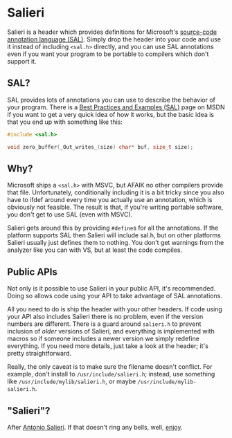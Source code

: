 # Salieri

Salieri is a header which provides definitions for Microsoft's
[source-code annotation language
(SAL)](https://msdn.microsoft.com/en-us/library/hh916383.aspx).
Simply drop the header into your code and use it instead of including
`<sal.h>` directly, and you can use SAL annotations even if you want
your program to be portable to compilers which don't support it.

## SAL?

SAL provides lots of annotations you can use to describe the behavior
of your program.  There is a [Best Practices and Examples
(SAL)](https://msdn.microsoft.com/en-us/library/jj159525.aspx) page on
MSDN if you want to get a very quick idea of how it works, but the
basic idea is that you end up with something like this:

```c
#include <sal.h>

void zero_buffer(_Out_writes_(size) char* buf, size_t size);
```

## Why?

Microsoft ships a `<sal.h>` with MSVC, but AFAIK no other compilers
provide that file.  Unfortunately, conditionally including it is a bit
tricky since you also have to ifdef around every time you actually use
an annotation, which is obviously not feasible.  The result is that,
if you're writing portable software, you don't get to use SAL (even
with MSVC).

Salieri gets around this by providing `#define`s for all the
annotations.  If the platform supports SAL then Salieri will include
sal.h, but on other platforms Salieri usually just defines them to
nothing.  You don't get warnings from the analyzer like you can with
VS, but at least the code compiles.

## Public APIs

Not only is it possible to use Salieri in your public API, it's
recommended.  Doing so allows code using your API to take advantage of
SAL annotations.

All you need to do is ship the header with your other headers.  If
code using your API also includes Salieri there is no problem, even if
the version numbers are different.  There is a guard around
`salieri.h` to prevent inclusion of *older* versions of Salieri, and
everything is implemented with macros so if someone includes a newer
version we simply redefine everything.  If you need more details, just
take a look at the header; it's pretty straightforward.

Really, the only caveat is to make sure the filename doesn't conflict.
For example, don't install to `/usr/include/salieri.h`; instead, use
something like `/usr/include/mylib/salieri.h`, or maybe
`/usr/include/mylib-salieri.h`.

## "Salieri"?

After [Antonio
Salieri](https://en.wikipedia.org/wiki/Antonio_Salieri).  If that
doesn't ring any bells, well,
[enjoy](https://www.youtube.com/results?search_query=Salieri).
